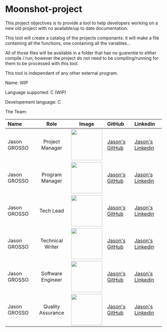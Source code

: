 # Moonshot-project

This project objectives is to provide a tool to help developers working on a new old project with no available/up to date documentation. 

This tool will create a catalog of the projects componants: it will make a file containing all the functions, one containing all the variables... 

All of those files will be available in a folder that has no guarentie to either compile / run; however the project do not need to be compiling/running for them to be processed with this tool.

This tool is independant of any other external program.

Name: WIP

Language supported: C (WIP)

Developement language: C

The Team:

| Name | Role | Image | GitHub | Linkedin|
| :----- | :----------: | :----------: | :---------- | :------ |
| Jason GROSSO | Project Manager | <img src="https://avatars.githubusercontent.com/u/114397870?v=4" width = "100px"> | [Jason's GitHub](https://github.com/JasonGROSSO) | [Jason's Linkedin](https://www.linkedin.com/in/jason-grosso-847b39251/) |
| Jason GROSSO | Program Manager | <img src="https://avatars.githubusercontent.com/u/114397870?v=4" width = "100px"> | [Jason's GitHub](https://github.com/JasonGROSSO) | [Jason's Linkedin](https://www.linkedin.com/in/jason-grosso-847b39251/) |
| Jason GROSSO | Tech Lead | <img src="https://avatars.githubusercontent.com/u/114397870?v=4" width = "100px"> | [Jason's GitHub](https://github.com/JasonGROSSO) | [Jason's Linkedin](https://www.linkedin.com/in/jason-grosso-847b39251/) |
| Jason GROSSO | Technical Writer | <img src="https://avatars.githubusercontent.com/u/114397870?v=4" width = "100px"> | [Jason's GitHub](https://github.com/JasonGROSSO) | [Jason's Linkedin](https://www.linkedin.com/in/jason-grosso-847b39251/) |
| Jason GROSSO | Software Engineer |<img src="https://avatars.githubusercontent.com/u/114397870?v=4" width = "100px"> | [Jason's GitHub](https://github.com/JasonGROSSO) | [Jason's Linkedin](https://www.linkedin.com/in/jason-grosso-847b39251/) |
| Jason GROSSO | Quality Assurance | <img src="https://avatars.githubusercontent.com/u/114397870?v=4" width = "100px"> | [Jason's GitHub](https://github.com/JasonGROSSO) | [Jason's Linkedin](https://www.linkedin.com/in/jason-grosso-847b39251/) |
